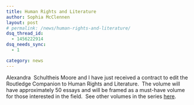 ```yaml
---
title: Human Rights and Literature
author: Sophia McClennen
layout: post
# permalink: /news/human-rights-and-literature/
dsq_thread_id:
  - 1456222914
dsq_needs_sync:
  - 1

category: news
---
```

Alexandra  Schultheis Moore and I have just received a contract to edit the Routledge Companion to Human Rights and Literature.  The volume will have approximately 50 essays and will be framed as a must-have volume for those interested in the field.  See other volumes in the series [here][1].

 [1]: http://www.routledge.com/books/series/RC4444/